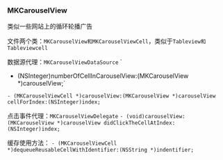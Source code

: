 ### MKCarouselView

类似一些网站上的循环轮播广告

文件两个类：`MKCarouselView和MKCarouselViewCell`，类似于`Tableview和Tableviewcell`

数据源代理：`MKCarouselViewDataSource`
`
- (NSInteger)numberOfCellInCarouselView:(MKCarouselView *)carouselView;`

`- (MKCarouselViewCell *)carouselView:(MKCarouselView *)carouselView cellForIndex:(NSInteger)index;`

点击事件代理：`MKCarouselViewDelegate`
`- (void)carouselView:(MKCarouselView *)carouselView didClickTheCellAtIndex:(NSInteger)index;`

缓存使用方法：
`- (MKCarouselViewCell *)dequeueReusableCellWithIdentifier:(NSString *)indentifier;`



